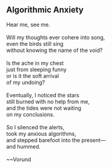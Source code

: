 ## Algorithmic Anxiety

Hear me, see me. \
 \
Will my thoughts ever cohere into song, \
even the birds still sing \
without knowing the name of the void? \
 \
Is the ache in my chest \
just from sleeping funny \
or is it the soft arrival \
of my undoing? \
 \
Eventually, I noticed the stars \
still burned with no help from me, \
and the tides were not waiting \
on my conclusions. \
 \
So I silenced the alerts, \
took my anxious algorithms, \
and stepped barefoot into the present— \
and hummed. \
 \
~~Vorund
